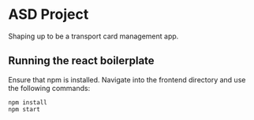 # ASD Project

Shaping up to be a transport card management app.

## Running the react boilerplate

Ensure that npm is installed. Navigate into the frontend directory and use the following commands:
```
npm install
npm start
```
